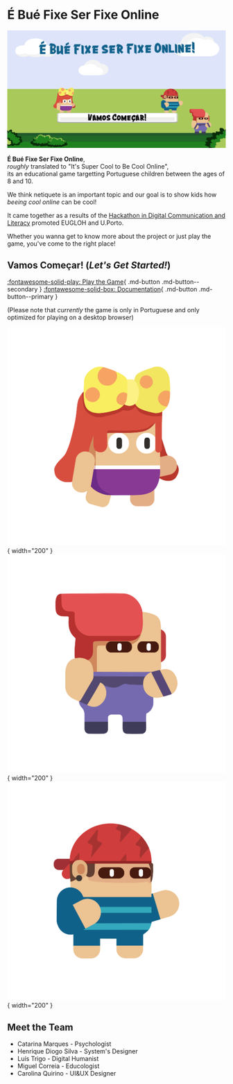 # É Bué Fixe Ser Fixe Online

![É Bué Fixe Ser Fixe Online](img/cover.png)

**É Bué Fixe Ser Fixe Online**,  
_roughly_ translated to "It's Super Cool to Be Cool Online",  
its an educational game targetting Portuguese children between the ages of 8 and 10.

We think netiquete is an important topic and our goal is to show kids how _beeing cool online_ can be cool!

It came together as a results of the [Hackathon in Digital Communication and Literacy](https://www.hackathonpractices.com/) promoted EUGLOH and U.Porto.

Whether you wanna get to know more about the project or just play the game, you've come to the right place!

## Vamos Começar! (_Let's Get Started!_)

[:fontawesome-solid-play: Play the Game](jogo/){ .md-button .md-button--secondary }
[:fontawesome-solid-box: Documentation](documentation){ .md-button .md-button--primary }

(Please note that _currently_ the game is only in Portuguese and only optimized for playing on a desktop browser)

![Avatar 01](img/characters/avatar_01.png){ width="200" }
![Avatar 02](img/characters/avatar_02.png){ width="200" }
![Avatar 03](img/characters/avatar_03.png){ width="200" }

## Meet the Team

+ Catarina Marques - Psychologist
+ Henrique Diogo Silva - System's Designer
+ Luís Trigo - Digital Humanist
+ Miguel Correia - Educologist
+ Carolina Quirino - UI&UX Designer
